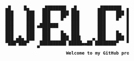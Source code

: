 <pre> 
 
			 ▄█     █▄     ▄████████  ▄█        ▄████████  ▄██████▄    ▄▄▄▄███▄▄▄▄      ▄████████ 
			 ███     ███   ███    ███ ███       ███    ███ ███    ███ ▄██▀▀▀███▀▀▀██▄   ███    ███ 
			 ███     ███   ███    █▀  ███       ███    █▀  ███    ███ ███   ███   ███   ███    █▀  
			 ███     ███  ▄███▄▄▄     ███       ███        ███    ███ ███   ███   ███  ▄███▄▄▄     
			 ███     ███ ▀▀███▀▀▀     ███       ███        ███    ███ ███   ███   ███ ▀▀███▀▀▀     
			 ███     ███   ███    █▄  ███       ███    █▄  ███    ███ ███   ███   ███   ███    █▄  
			 ███ ▄█▄ ███   ███    ███ ███▌    ▄ ███    ███ ███    ███ ███   ███   ███   ███    ███ 
			 ▀███▀███▀    ██████████ █████▄▄██ ████████▀   ▀██████▀   ▀█   ███   █▀    ██████████ 
                         ▀                                                            
                     				<strong>Welcome to my GitHub profile.</strong>
</pre>

